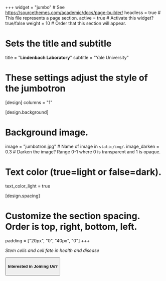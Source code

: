 +++
widget = "jumbo"  # See https://sourcethemes.com/academic/docs/page-builder/
headless = true  # This file represents a page section.
active = true  # Activate this widget? true/false
weight = 10  # Order that this section will appear.

# Sets the title and subtitle
title = "**Lindenbach Laboratory**"
subtitle = "Yale University"

# These settings adjust the  style of the jumbotron
[design]
  columns = "1"

[design.background]
   # Background image.
   image = "jumbotron.jpg"  # Name of image in `static/img/`.
   image_darken = 0.3  # Darken the image? Range 0-1 where 0 is transparent and 1 is opaque.

  # Text color (true=light or false=dark).
  text_color_light = true

[design.spacing]
  # Customize the section spacing. Order is top, right, bottom, left.
  padding = ["20px", "0", "40px", "0"]
+++

*Stem cells and cell fate in health and disease*

<a href="/people/#job"><button type="button" class="btn btn-join"><h4>Interested in Joining Us?<h4></button></a>
